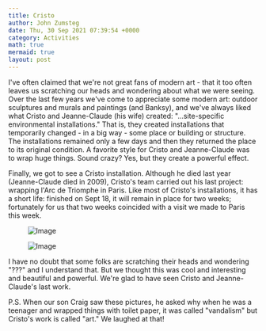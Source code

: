 ```yaml
---
title: Cristo
author: John Zumsteg
date: Thu, 30 Sep 2021 07:39:54 +0000
category: Activities
math: true
mermaid: true
layout: post
---
```

I've often claimed that we're not great fans of modern art - that it too often leaves us scratching our heads and wondering about what we were seeing. Over the last few years we've come to appreciate some modern art: outdoor sculptures and murals and paintings (and Banksy), and we've always liked what Cristo and Jeanne-Claude (his wife) created: "...site-specific environmental installations." That is, they created installations that temporarily changed - in a big way - some place or building or structure. The installations remained only a few days and then they returned the place to its original condition. A favorite style for Cristo and Jeanne-Claude was to wrap huge things. Sound crazy? Yes, but they create a powerful effect.

Finally, we got to see a Cristo installation. Although he died last year (Jeanne-Claude died in 2009), Cristo's team carried out his last project: wrapping l'Arc de Triomphe in Paris. Like most of Cristo's installations, it has a short life: finished on Sept 18, it will remain in place for two weeks; fortunately for us that two weeks coincided with a visit we made to Paris this week.&nbsp;

<figure class="portrait">
	<img src="{{"/assets/images/2021/09/Cristo1.jpg" | prepend: site.baseurl | prepend: site.url }}" alt="Image" />
</figure>
<figure class="portrait">
	<img src="{{"/assets/images/2021/09/Cristo2.jpg" | prepend: site.baseurl | prepend: site.url }}" alt="Image" />
</figure>

I have no doubt that some folks are scratching their heads and wondering "???" and I understand that. But we thought this was cool and interesting and beautiful and powerful. We're glad to have seen Cristo and Jeanne-Claude's last work.

P.S. When our son Craig saw these pictures, he asked why when he was a teenager and wrapped things with toilet paper, it was called "vandalism" but Cristo's work is called "art." We laughed at that!
